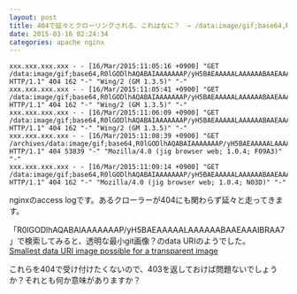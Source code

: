 ```yaml
---
layout: post
title: 404で延々とクローリングされる、これはなに？　→ /data:image/gif;base64,R0lGODlhAQABAIAAAAAAAP/yH5BAEAAAAALAAAAAABAAEAAAIBRAA7
date: 2015-03-16 02:24:34
categories: apache nginx
---
```

<pre><code>xxx.xxx.xxx.xxx - - [16/Mar/2015:11:05:16 +0900] "GET /data:image/gif;base64,R0lGODlhAQABAIAAAAAAAP/yH5BAEAAAAALAAAAAABAAEAAAIBRAA7 HTTP/1.1" 404 162 "-" "Wing/2 (GM 1.3.5)" "-"
xxx.xxx.xxx.xxx - - [16/Mar/2015:11:05:41 +0900] "GET /data:image/gif;base64,R0lGODlhAQABAIAAAAAAAP/yH5BAEAAAAALAAAAAABAAEAAAIBRAA7 HTTP/1.1" 404 162 "-" "Wing/2 (GM 1.3.5)" "-"
xxx.xxx.xxx.xxx - - [16/Mar/2015:11:06:09 +0900] "GET /data:image/gif;base64,R0lGODlhAQABAIAAAAAAAP/yH5BAEAAAAALAAAAAABAAEAAAIBRAA7 HTTP/1.1" 404 162 "-" "Wing/2 (GM 1.3.5)" "-"
xxx.xxx.xxx.xxx - - [16/Mar/2015:11:08:39 +0900] "GET /archives/data:image/gif;base64,R0lGODlhAQABAIAAAAAAAP/yH5BAEAAAAALAAAAAABAAEAAAIBRAA7 HTTP/1.1" 404 53839 "-" "Mozilla/4.0 (jig browser web; 1.0.4; F09A3)" "-"
xxx.xxx.xxx.xxx - - [16/Mar/2015:11:09:14 +0900] "GET /data:image/gif;base64,R0lGODlhAQABAIAAAAAAAP/yH5BAEAAAAALAAAAAABAAEAAAIBRAA7 HTTP/1.1" 404 162 "-" "Mozilla/4.0 (jig browser web; 1.0.4; N03D)" "-"
</code></pre>

<p>nginxのaccess logです。あるクローラーが404にも関わらず延々と走ってきます。</p>

<p>「R0lGODlhAQABAIAAAAAAAP/yH5BAEAAAAALAAAAAABAAEAAAIBRAA7」で検索してみると、透明な最小git画像？のdata URIのようでした。<br>
<a href="https://stackoverflow.com/questions/6018611/smallest-data-uri-image-possible-for-a-transparent-image" title="Smallest data URI image possible for a transparent image">Smallest data URI image possible for a transparent image</a></p>

<p>これらを404で受け付けたくないので、403を返しておけば問題ないでしょうか？それとも何か意味がありますか？</p>
